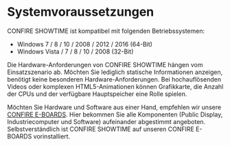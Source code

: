 # Systemvoraussetzungen

CONFIRE SHOWTIME ist kompatibel mit folgenden Betriebssystemen:

* Windows 7 / 8 / 10 / 2008 / 2012 / 2016 \(64-Bit\)
* Windows Vista / 7 / 8 / 10 / 2008 \(32-Bit\)

Die Hardware-Anforderungen von CONFIRE SHOWTIME hängen vom Einsatzszenario ab. Möchten Sie lediglich statische Informationen anzeigen, benötigt keine besonderen Hardware-Anforderungen. Bei hochauflösenden Videos oder komplexen HTML5-Animationen können Grafikkarte, die Anzahl der CPUs und der verfügbare Hauptspeicher eine Rolle spielen.

Möchten Sie Hardware und Software aus einer Hand, empfehlen wir unsere [CONFIRE E-BOARDS](http://eboard.stueber.de). Hier bekommen Sie alle Komponenten \(Public Display, Industriecomputer und Software\) aufeinander abgestimmt angeboten. Selbstverständlich ist CONFIRE SHOWTIME auf unseren CONFIRE E-BOARDS vorinstalliert.

